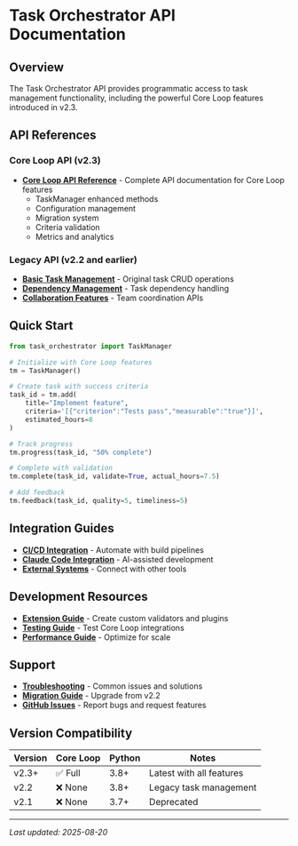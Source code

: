 # Task Orchestrator API Documentation

## Overview

The Task Orchestrator API provides programmatic access to task management functionality, including the powerful Core Loop features introduced in v2.3.

## API References

### Core Loop API (v2.3)
- **[Core Loop API Reference](core-loop-api-reference.md)** - Complete API documentation for Core Loop features
  - TaskManager enhanced methods
  - Configuration management
  - Migration system
  - Criteria validation
  - Metrics and analytics

### Legacy API (v2.2 and earlier)
- **[Basic Task Management](basic-task-api.md)** - Original task CRUD operations
- **[Dependency Management](dependency-api.md)** - Task dependency handling
- **[Collaboration Features](collaboration-api.md)** - Team coordination APIs

## Quick Start

```python
from task_orchestrator import TaskManager

# Initialize with Core Loop features
tm = TaskManager()

# Create task with success criteria
task_id = tm.add(
    title="Implement feature",
    criteria='[{"criterion":"Tests pass","measurable":"true"}]',
    estimated_hours=8
)

# Track progress
tm.progress(task_id, "50% complete")

# Complete with validation
tm.complete(task_id, validate=True, actual_hours=7.5)

# Add feedback
tm.feedback(task_id, quality=5, timeliness=5)
```

## Integration Guides

- **[CI/CD Integration](../integrations/ci-cd-integration.md)** - Automate with build pipelines
- **[Claude Code Integration](../integrations/claude-code-integration.md)** - AI-assisted development
- **[External Systems](../integrations/external-systems.md)** - Connect with other tools

## Development Resources

- **[Extension Guide](../extending/extending-core-loop.md)** - Create custom validators and plugins
- **[Testing Guide](../testing/testing-core-loop.md)** - Test Core Loop integrations
- **[Performance Guide](../performance/performance-guide.md)** - Optimize for scale

## Support

- **[Troubleshooting](../../guides/troubleshooting.md)** - Common issues and solutions
- **[Migration Guide](../../migration/v2.3-migration-guide.md)** - Upgrade from v2.2
- **[GitHub Issues](https://github.com/T72/task-orchestrator/issues)** - Report bugs and request features

## Version Compatibility

| Version | Core Loop | Python | Notes |
|---------|-----------|--------|-------|
| v2.3+ | ✅ Full | 3.8+ | Latest with all features |
| v2.2 | ❌ None | 3.8+ | Legacy task management |
| v2.1 | ❌ None | 3.7+ | Deprecated |

---

*Last updated: 2025-08-20*